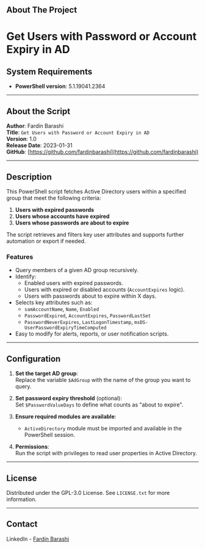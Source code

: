 <!-- ABOUT THE PROJECT -->
## About The Project
# Get Users with Password or Account Expiry in AD

## System Requirements

- **PowerShell version**: 5.1.19041.2364  


---

## About the Script

**Author**: Fardin Barashi  
**Title**: `Get Users with Password or Account Expiry in AD`  
**Version**: 1.0  
**Release Date**: 2023-01-31  
**GitHub**: [https://github.com/fardinbarashi](https://github.com/fardinbarashi)

---

## Description

This PowerShell script fetches Active Directory users within a specified group that meet the following criteria:

1. **Users with expired passwords**
2. **Users whose accounts have expired**
3. **Users whose passwords are about to expire**

The script retrieves and filters key user attributes and supports further automation or export if needed.

### Features

- Query members of a given AD group recursively.
- Identify:
  - Enabled users with expired passwords.
  - Users with expired or disabled accounts (`AccountExpires` logic).
  - Users with passwords about to expire within X days.
- Selects key attributes such as:
  - `samAccountName`, `Name`, `Enabled`
  - `PasswordExpired`, `AccountExpires`, `PasswordLastSet`
  - `PasswordNeverExpires`, `LastLogonTimestamp`, `msDS-UserPasswordExpiryTimeComputed`
- Easy to modify for alerts, reports, or user notification scripts.

---

<!-- GETTING STARTED -->
## Configuration

1. **Set the target AD group**:  
   Replace the variable `$AdGroup` with the name of the group you want to query.

2. **Set password expiry threshold** (optional):  
   Set `$PasswordValueDays` to define what counts as "about to expire".

3. **Ensure required modules are available**:  
   - `ActiveDirectory` module must be imported and available in the PowerShell session.

4. **Permissions**:  
   Run the script with privileges to read user properties in Active Directory.

---

<!-- LICENSE -->
## License

Distributed under the GPL-3.0 License. See `LICENSE.txt` for more information.

---

<!-- CONTACT -->
## Contact

LinkedIn - [Fardin Barashi](https://www.linkedin.com/in/fardin-barashi-a56310a2/)
